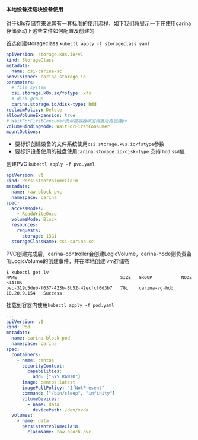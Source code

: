 #### 本地设备挂载块设备使用

对于k8s存储卷来说其有一套标准的使用流程，如下我们将展示一下在使用carina存储驱动下这些文件如何配置及创建的

首选创建storageclass `kubectl apply -f storageclass.yaml`

```yaml
apiVersion: storage.k8s.io/v1
kind: StorageClass
metadata:
  name: csi-carina-sc
provisioner: carina.storage.io
parameters:
  # file system
  csi.storage.k8s.io/fstype: xfs
  # disk group
  carina.storage.io/disk-type: hdd
reclaimPolicy: Delete
allowVolumeExpansion: true
# WaitForFirstConsumer表示被容器绑定调度后再创建pv
volumeBindingMode: WaitForFirstConsumer
mountOptions:
```

- 要标识创建设备的文件系统使用`csi.storage.k8s.io/fstype`参数
- 要标识设备使用的磁盘使用`carina.storage.io/disk-type` 支持 `hdd` `ssd`值

创建PVC `kubectl apply -f pvc.yaml`

```yaml
apiVersion: v1
kind: PersistentVolumeClaim
metadata:
  name: raw-block-pvc
  namespace: carina
spec:
  accessModes:
    - ReadWriteOnce
  volumeMode: Block
  resources:
    requests:
      storage: 13Gi
  storageClassName: csi-carina-sc
```

PVC创建完成后，carina-controller会创建LogicVolume，carina-node则负责监听LogicVolume的创建事件，并在本地创建lvm存储卷

```shell
$ kubectl get lv
NAME                                       SIZE   GROUP           NODE          STATUS
pvc-319c5deb-f637-423b-8b52-42ecfcf0d3b7   7Gi    carina-vg-hdd   10.20.9.154   Success
```

挂载到容器内使用`kubectl apply -f pod.yaml`

```yaml
---
apiVersion: v1
kind: Pod
metadata:
  name: carina-block-pod
  namespace: carina
spec:
  containers:
    - name: centos
      securityContext:
        capabilities:
          add: ["SYS_RAWIO"]
      image: centos:latest
      imagePullPolicy: "IfNotPresent"
      command: ["/bin/sleep", "infinity"]
      volumeDevices:
        - name: data
          devicePath: /dev/xvda
  volumes:
    - name: data
      persistentVolumeClaim:
        claimName: raw-block-pvc
```

